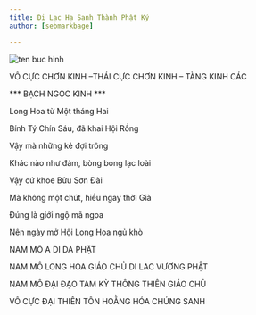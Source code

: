 ```yaml
---
title: Di Lạc Hạ Sanh Thành Phật Ký
author: [sebmarkbage]

---
```


![ten buc hinh](http://daibaothapmandalataythien.org/sites/default/files/tin-tuc/anh-dai-dien/di-lac1_0.jpg "ten buc hinh")

VÔ CỰC CHƠN KINH –THÁI CỰC CHƠN KINH – TÀNG KINH CÁC

*** BẠCH NGỌC KINH ***

Long Hoa từ Một tháng Hai

Bính Tý Chín Sáu, đã khai Hội Rồng

Vậy mà những kẻ đợi trông

Khác nào như đám, bòng bong lạc loài

Vậy cứ khoe Bửu Sơn Đài

Mà không một chút, hiểu ngay thời Già

Đúng là giới ngộ mã ngoa

Nên ngày mở Hội Long Hoa ngủ khò

NAM MÔ A DI DA PHẬT

NAM MÔ LONG HOA GIÁO CHỦ DI LAC VƯƠNG PHẬT

NAM MÔ ĐẠI ĐẠO TAM KỲ THÔNG THIÊN GIÁO CHỦ

VÔ CỰC ĐẠI THIÊN TÔN HOẰNG HÓA CHÚNG SANH
